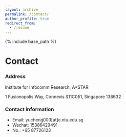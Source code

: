 ```yaml
---
layout: archive
permalink: /contact/
author_profile: true
redirect_from:
  - /resume
---
```


{% include base_path %}


Contact
======

### Address
Institute for Infocomm Research, A*STAR

1 Fusionopolis Way, Connexis S11C051, Singapore 138632

### Contact information
-  Email: yucheng003[at]e.ntu.edu.sg
-  Wechat: 15386429491
-  No.: +65 87726123
